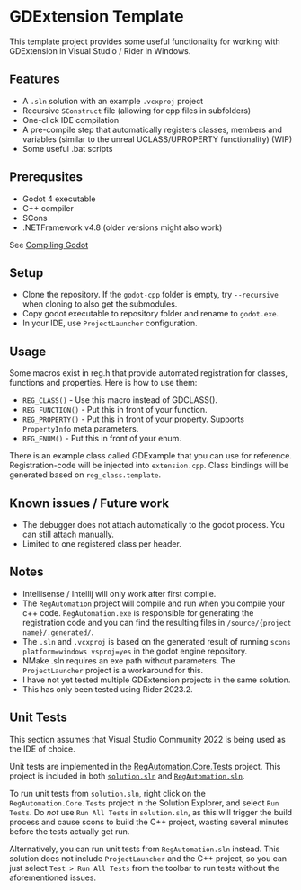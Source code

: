 # GDExtension Template

This template project provides some useful functionality for working with GDExtension in Visual Studio / Rider in Windows. 

## Features
 * A ``.sln`` solution with an example ``.vcxproj`` project
 * Recursive ``SConstruct`` file (allowing for cpp files in subfolders)
 * One-click IDE compilation
 * A pre-compile step that automatically registers classes, members and variables (similar to the unreal UCLASS/UPROPERTY functionality) (WIP)
 * Some useful .bat scripts 

## Prerequsites
 * Godot 4 executable
 * C++ compiler
 * SCons
 * .NETFramework v4.8 (older versions might also work)

See [Compiling Godot](https://docs.godotengine.org/en/stable/contributing/development/compiling/compiling_for_windows.html#requirements)

## Setup 
 * Clone the repository. If the ``godot-cpp`` folder is empty, try ``--recursive`` when cloning to also get the submodules.
 * Copy godot executable to repository folder and rename to ``godot.exe``.
 * In your IDE, use ``ProjectLauncher`` configuration.

## Usage
Some macros exist in reg.h that provide automated registration for classes, functions and properties. 
Here is how to use them:
 * ``REG_CLASS()`` - Use this macro instead of GDCLASS().
 * ``REG_FUNCTION()`` - Put this in front of your function.
 * ``REG_PROPERTY()`` - Put this in front of your property. Supports ``PropertyInfo`` meta parameters.
 * ``REG_ENUM()`` - Put this in front of your enum.

There is an example class called GDExample that you can use for reference. 
Registration-code will be injected into ``extension.cpp``. Class bindings will be generated based on ``reg_class.template``. 

## Known issues / Future work
 * The debugger does not attach automatically to the godot process. You can still attach manually.
 * Limited to one registered class per header. 

## Notes
 * Intellisense / Intellij will only work after first compile.
 * The ``RegAutomation`` project will compile and run when you compile your c++ code. ``RegAutomation.exe`` is responsible for generating the registration code and you can find the resulting files in ``/source/{project name}/.generated/``. 
 * The ``.sln`` and ``.vcxproj`` is based on the generated result of running ``scons platform=windows vsproj=yes`` in the godot engine repository.
 * NMake .sln requires an exe path without parameters. The ``ProjectLauncher`` project is a workaround for this.
 * I have not yet tested multiple GDExtension projects in the same solution.
 * This has only been tested using Rider 2023.2.

## Unit Tests

This section assumes that Visual Studio Community 2022 is being used as the IDE of choice.

Unit tests are implemented in the [RegAutomation.Core.Tests](source/RegAutomation/RegAutomation.Core.Tests/) project. This project is included in both [`solution.sln`](source/solution.sln) and [`RegAutomation.sln`](source/RegAutomation/RegAutomation.sln). 

To run unit tests from `solution.sln`, right click on the `RegAutomation.Core.Tests` project in the Solution Explorer, and select `Run Tests`. Do _not_ use `Run All Tests` in `solution.sln`, as this will trigger the build process and cause scons to build the C++ project, wasting several minutes before the tests actually get run.

Alternatively, you can run unit tests from `RegAutomation.sln` instead. This solution does not include `ProjectLauncher` and the C++ project, so you can just select `Test > Run All Tests` from the toolbar to run tests without the aforementioned issues.
